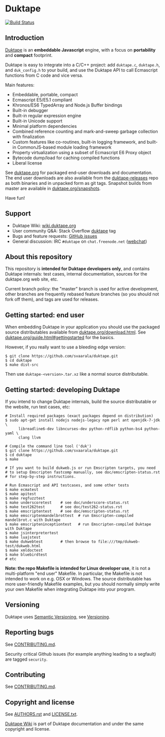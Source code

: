 Duktape
=======

[![Build Status](https://travis-ci.org/svaarala/duktape.svg?branch=master)](https://travis-ci.org/svaarala/duktape)

Introduction
------------

[Duktape](http://duktape.org/) is an **embeddable Javascript** engine,
with a focus on **portability** and **compact** footprint.

Duktape is easy to integrate into a C/C++ project: add `duktape.c`,
`duktape.h`, and `duk_config.h` to your build, and use the Duktape API
to call Ecmascript functions from C code and vice versa.

Main features:

* Embeddable, portable, compact
* Ecmascript E5/E5.1 compliant
* Khronos/ES6 TypedArray and Node.js Buffer bindings
* Built-in debugger
* Built-in regular expression engine
* Built-in Unicode support
* Minimal platform dependencies
* Combined reference counting and mark-and-sweep garbage collection with finalization
* Custom features like co-routines, built-in logging framework, and built-in
  CommonJS-based module loading framework
* Property virtualization using a subset of Ecmascript E6 Proxy object
* Bytecode dump/load for caching compiled functions
* Liberal license

See [duktape.org](http://duktape.org/) for packaged end-user downloads
and documentation.  The end user downloads are also available from the
[duktape-releases](https://github.com/svaarala/duktape-releases) repo
as both binaries and in unpacked form as git tags.  Snapshot builds from
master are available in [duktape.org/snapshots](http://duktape.org/snapshots).

Have fun!

Support
-------

* Duktape Wiki: [wiki.duktape.org](http://wiki.duktape.org)
* User community Q&A: Stack Overflow [duktape](http://stackoverflow.com/questions/tagged/duktape) tag
* Bugs and feature requests: [GitHub issues](https://github.com/svaarala/duktape/issues)
* General discussion: IRC `#duktape` on `chat.freenode.net` ([webchat](https://webchat.freenode.net))

About this repository
---------------------

This repository is **intended for Duktape developers only**, and contains
Duktape internals: test cases, internal documentation, sources for the
duktape.org web site, etc.

Current branch policy: the "master" branch is used for active development,
other branches are frequently rebased feature branches (so you should not
fork off them), and tags are used for releases.

Getting started: end user
-------------------------

When embedding Duktape in your application you should use the packaged source
distributables available from [duktape.org/download.html](http://duktape.org/download.html).
See [duktape.org/guide.html#gettingstarted](http://duktape.org/guide.html#gettingstarted)
for the basics.

However, if you really want to use a bleeding edge version:

    $ git clone https://github.com/svaarala/duktape.git
    $ cd duktape
    $ make dist-src

Then use `duktape-<version>.tar.xz` like a normal source distributable.

Getting started: developing Duktape
-----------------------------------

If you intend to change Duktape internals, build the source distributable or
the website, run test cases, etc:

    # Install required packages (exact packages depend on distribution)
    $ sudo apt-get install nodejs nodejs-legacy npm perl ant openjdk-7-jdk \
          libreadline6-dev libncurses-dev python-rdflib python-bs4 python-yaml \
          clang llvm

    # Compile the command line tool ('duk')
    $ git clone https://github.com/svaarala/duktape.git
    $ cd duktape
    $ make

    # If you want to build dukweb.js or run Emscripten targets, you need
    # to setup Emscripten fastcomp manually, see doc/emscripten-status.rst
    # for step-by-step instructions.

    # Run Ecmascript and API testcases, and some other tests
    $ make ecmatest
    $ make apitest
    $ make regfuzztest
    $ make underscoretest    # see doc/underscore-status.rst
    $ make test262test       # see doc/test262-status.rst
    $ make emscriptentest    # see doc/emscripten-status.rst
    $ make emscriptenmandelbrottest  # run Emscripten-compiled mandelbrot.c with Duktape
    $ make emscripteninceptiontest   # run Emscripten-compiled Duktape with Duktape
    $ make jsinterpretertest
    $ make luajstest
    $ make dukwebtest        # then browse to file:///tmp/dukweb-test/dukweb.html
    $ make xmldoctest
    $ make bluebirdtest
    # etc

**Note: the repo Makefile is intended for Linux developer use**, it is not a
multi-platform "end user" Makefile.  In particular, the Makefile is not
intended to work on e.g. OSX or Windows.  The source distributable has more
user-friendly Makefile examples, but you should normally simply write your
own Makefile when integrating Duktape into your program.

Versioning
----------

Duktape uses [Semantic Versioning](http://semver.org/), see
[Versioning](http://duktape.org/guide.html#versioning).

Reporting bugs
--------------

See [CONTRIBUTING.md](https://github.com/svaarala/duktape/blob/master/CONTRIBUTING.md).

Security critical Github issues (for example anything leading to a segfault)
are tagged `security`.

Contributing
------------

See [CONTRIBUTING.md](https://github.com/svaarala/duktape/blob/master/CONTRIBUTING.md).

Copyright and license
---------------------

See [AUTHORS.rst](https://github.com/svaarala/duktape/blob/master/AUTHORS.rst)
and [LICENSE.txt](https://github.com/svaarala/duktape/blob/master/LICENSE.txt).

[Duktape Wiki](https://github.com/svaarala/duktape-wiki/) is part of Duktape
documentation and under the same copyright and license.
